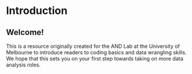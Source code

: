 # Introduction

## Welcome!

This is a resource originally created for the AND Lab at the University of Melbourne to introduce readers to coding basics and data wrangling skills. We hope that this sets you on your first step towards taking on more data analysis roles.

```{tableofcontents}
```
